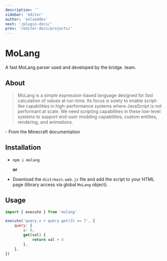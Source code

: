 ```yaml
---
description: ''
sidebar: 'editor'
author: 'solveddev'
next: '/plugin-docs/'
prev: '/editor-docs/projects/'
---
```


# MoLang

A fast MoLang parser used and developed by the bridge. team.

## About

> MoLang is a simple expression-based language designed for fast calculation of values at run-time. Its focus is solely to enable script-like capabilities in high-performance systems where JavaScript is not performant at scale. We need scripting capabilities in these low-level systems to support end-user modding capabilities, custom entities, rendering, and animations.

\- From the Minecraft documentation

## Installation

-   `npm i molang`

    **or**

-   Download the `dist/main.web.js` file and add the script to your HTML page (library access via global `MoLang` object).

## Usage

```javascript
import { execute } from 'molang'

execute('query.x + query.get(3) == 7', {
	query: {
		x: 0,
		get(val) {
			return val + 4
		},
	},
})
```
